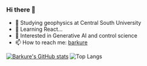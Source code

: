 ### Hi there 👋

- 🏫 Studying geophysics at Central South University
- 🌱 Learning React...
- 🤖 Interested in Generative AI and control science
- 📫 How to reach me: [barkure](https://barku.re)

[![Barkure's GitHub stats](https://github-readme-stats.vercel.app/api?username=barkure&theme=react&show_icons=true)](https://github.com/barkure?tab=repositories)
![Top Langs](https://github-readme-stats.vercel.app/api/top-langs/?username=barkure&layout=donut&theme=react)
